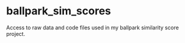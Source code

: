 # ballpark_sim_scores
Access to raw data and code files used in my ballpark similarity score project.
